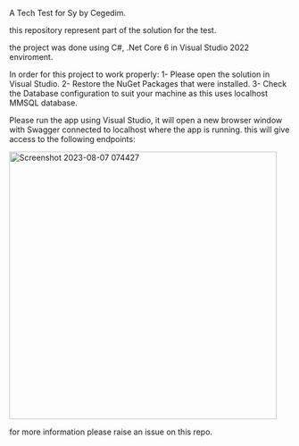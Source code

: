 A Tech Test for Sy by Cegedim.

this repository represent part of the solution for the test.

the project was done using C#, .Net Core 6 in Visual Studio 2022 enviroment.

In order for this project to work properly:
1- Please open the solution in Visual Studio.
2- Restore the NuGet Packages that were installed.
3- Check the Database configuration to suit your machine as this uses localhost MMSQL database.


Please run the app using Visual Studio, it will open a new browser window with Swagger connected to localhost where the app is running.
this will give access to the following endpoints:

<img width="479" alt="Screenshot 2023-08-07 074427" src="https://github.com/Omar-Tayeh/StudentDetailsTechTest/assets/78990247/339e8179-23b8-46e4-90dd-9c220ab30905">

for more information please raise an issue on this repo.
